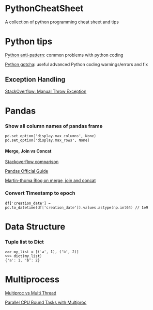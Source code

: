 # PythonCheatSheet
A collection of python programming cheat sheet and tips

# Python tips
[Python anti-pattern](https://docs.quantifiedcode.com/python-anti-patterns/correctness/index.html): common problems with python coding

[Python gotcha](https://docs.python-guide.org/writing/gotchas/): useful advanced Python coding warnings/errors and fix

## Exception Handling
[StackOverflow: Manual Throw Exception](https://stackoverflow.com/questions/2052390/manually-raising-throwing-an-exception-in-python)

# Pandas
### Show all column names of pandas frame
```
pd.set_option('display.max_columns', None)
pd.set_option('display.max_rows', None)
```
#### Merge, Join vs Concat
[Stackoverflow comparison](https://stackoverflow.com/questions/40468069/merge-two-dataframes-by-index)

[Pandas Official Guide](https://pandas.pydata.org/pandas-docs/stable/user_guide/merging.html)

[Martin-thoma Blog on merge, join and concat](https://martin-thoma.com/pandas-merge-join-concatenate/)

### Convert Timestamp to epoch
```
df['creation_date'] = pd.to_datetime(df['creation_date']).values.astype(np.int64) // 1e9
```

# Data Structure
### Tuple list to Dict
```
>>> my_list = [('a', 1), ('b', 2)]
>>> dict(my_list)
{'a': 1, 'b': 2}
```

# Multiprocess
[Multiproc vs Multi Thread](https://stackoverflow.com/questions/3044580/multiprocessing-vs-threading-python)

[Parallel CPU Bound Tasks with Multiproc](https://eli.thegreenplace.net/2012/01/16/python-parallelizing-cpu-bound-tasks-with-multiprocessing/)
